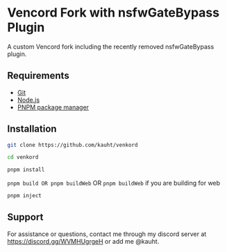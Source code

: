 # Vencord Fork with nsfwGateBypass Plugin

A custom Vencord fork including the recently removed nsfwGateBypass plugin.

## Requirements
- [Git](https://git-scm.com/downloads/win)
- [Node.js](https://nodejs.org/en/download)
- [PNPM package manager](https://pnpm.io/installation)

## Installation
```bash
git clone https://github.com/kauht/venkord
```

```bash
cd venkord
```

```bash
pnpm install
```

``pnpm build OR pnpm buildWeb`` OR ``pnpm buildWeb`` if you are building for web

```bash
pnpm inject
```

## Support
For assistance or questions, contact me through my discord server at https://discord.gg/WVMHUgrgeH or add me @kauht.

